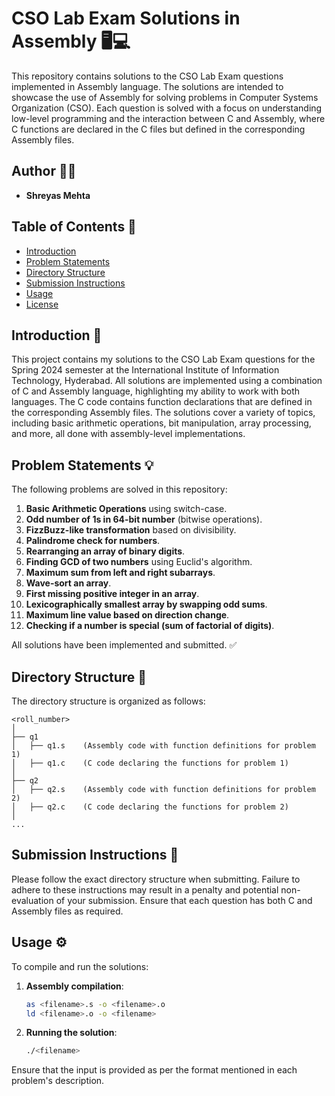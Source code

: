 

# CSO Lab Exam Solutions in Assembly 🖥️💻

This repository contains solutions to the CSO Lab Exam questions implemented in Assembly language. The solutions are intended to showcase the use of Assembly for solving problems in Computer Systems Organization (CSO). Each question is solved with a focus on understanding low-level programming and the interaction between C and Assembly, where C functions are declared in the C files but defined in the corresponding Assembly files.

## Author 🧑‍💻
- **Shreyas Mehta**

## Table of Contents 📑
- [Introduction](#introduction)
- [Problem Statements](#problem-statements)
- [Directory Structure](#directory-structure)
- [Submission Instructions](#submission-instructions)
- [Usage](#usage)
- [License](#license)

## Introduction 📝
This project contains my solutions to the CSO Lab Exam questions for the Spring 2024 semester at the International Institute of Information Technology, Hyderabad. All solutions are implemented using a combination of C and Assembly language, highlighting my ability to work with both languages. The C code contains function declarations that are defined in the corresponding Assembly files. The solutions cover a variety of topics, including basic arithmetic operations, bit manipulation, array processing, and more, all done with assembly-level implementations.

## Problem Statements 💡
The following problems are solved in this repository:

1. **Basic Arithmetic Operations** using switch-case.
2. **Odd number of 1s in 64-bit number** (bitwise operations).
3. **FizzBuzz-like transformation** based on divisibility.
4. **Palindrome check for numbers**.
5. **Rearranging an array of binary digits**.
6. **Finding GCD of two numbers** using Euclid's algorithm.
7. **Maximum sum from left and right subarrays**.
8. **Wave-sort an array**.
9. **First missing positive integer in an array**.
10. **Lexicographically smallest array by swapping odd sums**.
11. **Maximum line value based on direction change**.
12. **Checking if a number is special (sum of factorial of digits)**.

All solutions have been implemented and submitted. ✅

## Directory Structure 📁
The directory structure is organized as follows:

```
<roll_number>
│
├── q1
│   ├── q1.s    (Assembly code with function definitions for problem 1)
│   ├── q1.c    (C code declaring the functions for problem 1)
│
├── q2
│   ├── q2.s    (Assembly code with function definitions for problem 2)
│   ├── q2.c    (C code declaring the functions for problem 2)
│
...
```

## Submission Instructions 📨
Please follow the exact directory structure when submitting. Failure to adhere to these instructions may result in a penalty and potential non-evaluation of your submission. Ensure that each question has both C and Assembly files as required.

## Usage ⚙️
To compile and run the solutions:

1. **Assembly compilation**:
   ```bash
   as <filename>.s -o <filename>.o
   ld <filename>.o -o <filename>
   ```

2. **Running the solution**:
   ```bash
   ./<filename>
   ```

Ensure that the input is provided as per the format mentioned in each problem's description.

